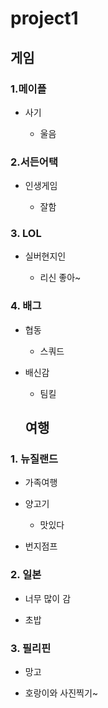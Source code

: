 # project1

## 게임

### 1.메이플


* 사기

   * 울음

### 2.서든어택

* 인생게임

   * 잘함   
   
 ### 3. LOL
 
 * 실버현지인
 
   * 리신 좋아~
   
### 4. 배그

* 협동

  * 스쿼드
  
* 배신감

  * 팀킬
  
  
  
  
  ## 여행
  
### 1. 뉴질랜드
  
 * 가족여행
  
 * 양고기
  
    * 맛있다

  
  * 번지점프
  
  
  ### 2. 일본
  
  * 너무 많이 감
  
  * 초밥
  
  
  ### 3. 필리핀
  
  * 망고
  
  * 호랑이와 사진찍기~
